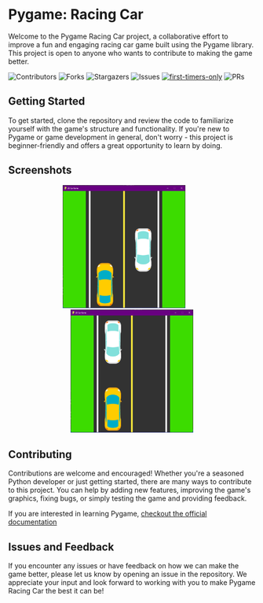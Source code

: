 ﻿# Pygame: Racing Car

Welcome to the Pygame Racing Car project, a collaborative effort to improve a fun and engaging racing car game built using the Pygame library. This project is open to anyone who wants to contribute to making the game better.

![Contributors](https://img.shields.io/github/contributors/abidurrahman11/Pygame-Racing-Car?color=dark-green) ![Forks](https://img.shields.io/github/forks/abidurrahman11/Pygame-Racing-Car?style=social) ![Stargazers](https://img.shields.io/github/stars/abidurrahman11/Pygame-Racing-Car?style=social) ![Issues](https://img.shields.io/github/issues/abidurrahman11/Pygame-Racing-Car) [![first-timers-only](https://img.shields.io/badge/first--timers--only-friendly-blue.svg?style=flat-square)](https://www.firsttimersonly.com/) ![PRs](https://img.shields.io/badge/PRs-welcome-brightgreen.svg?style=flat-square)


## Getting Started

To get started, clone the repository and review the code to familiarize yourself with the game's structure and functionality. If you're new to Pygame or game development in general, don't worry - this project is beginner-friendly and offers a great opportunity to learn by doing.

## Screenshots
<p align="middle"">
<img src="screenshots/ss-1.png" alt="Game screen 1" width="250" height="250" />
&nbsp; &nbsp; &nbsp; &nbsp;
<img src="screenshots/ss-2.png" alt="Game screen 2" width="250" height="250" />
</p>

## Contributing

Contributions are welcome and encouraged! Whether you're a seasoned Python developer or just getting started, there are many ways to contribute to this project. You can help by adding new features, improving the game's graphics, fixing bugs, or simply testing the game and providing feedback.

If you are interested in learning Pygame, [checkout the official documentation](https://www.pygame.org/docs/)

## Issues and Feedback

If you encounter any issues or have feedback on how we can make the game better, please let us know by opening an issue in the repository. We appreciate your input and look forward to working with you to make Pygame Racing Car the best it can be!
